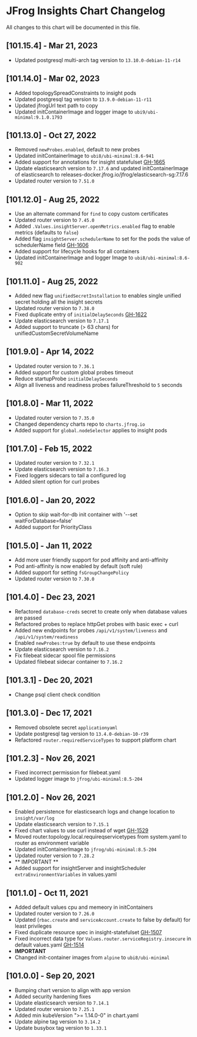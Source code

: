 # JFrog Insights Chart Changelog
All changes to this chart will be documented in this file.

## [101.15.4] - Mar 21, 2023
* Updated postgresql multi-arch tag version to `13.10.0-debian-11-r14`

## [101.14.0] - Mar 02, 2023
* Added topologySpreadConstraints to insight pods
* Updated postgresql tag version to `13.9.0-debian-11-r11`
* Updated jfrogUrl text path to copy
* Updated initContainerImage and logger image to `ubi9/ubi-minimal:9.1.0.1793`

## [101.13.0] - Oct 27, 2022
* Removed `newProbes.enabled`, default to new probes
* Updated initContainerImage to `ubi8/ubi-minimal:8.6-941`
* Added support for annotations for insight statefulset [GH-1665](https://github.com/jfrog/charts/pull/1665)
* Update elasticsearch version to `7.17.6` and updated initContainerImage of elasticsearch to releases-docker.jfrog.io/jfrog/elasticsearch-sg:7.17.6
* Updated router version to `7.51.0`

## [101.12.0] - Aug 25, 2022
* Use an alternate command for `find` to copy custom certificates
* Updated router version to `7.45.0`
* Added `.Values.insightServer.openMetrics.enabled` flag to enable metrics (defaults to `false`)
* Added flag `insightServer.schedulerName` to set for the pods the value of schedulerName field [GH-1606](https://github.com/jfrog/charts/issues/1606)
* Added support for lifecycle hooks for all containers
* Updated initContainerImage and logger Image to `ubi8/ubi-minimal:8.6-902`

## [101.11.0] - Aug 25, 2022
* Added new flag `unifiedSecretInstallation` to enables single unified secret holding all the insight secrets
* Updated router version to `7.38.0`
* Fixed duplicate entry of `initialDelaySeconds` [GH-1622](https://github.com/jfrog/charts/issues/1622)
* Update elasticsearch version to `7.17.1`
* Added support to truncate (> 63 chars) for unifiedCustomSecretVolumeName

## [101.9.0] - Apr 14, 2022
* Updated router version to `7.36.1`
* Added support for custom global probes timeout
* Reduce startupProbe `initialDelaySeconds`
* Align all liveness and readiness probes failureThreshold to `5` seconds

## [101.8.0] - Mar 11, 2022
* Updated router version to `7.35.0`
* Changed dependency charts repo to `charts.jfrog.io`
* Added support for `global.nodeSelector` applies to insight pods

## [101.7.0] - Feb 15, 2022
* Updated router version to `7.32.1`
* Update elasticsearch version to `7.16.3`
* Fixed loggers sidecars to tail a configured log
* Added silent option for curl probes

## [101.6.0] - Jan 20, 2022
* Option to skip wait-for-db init container with '--set waitForDatabase=false'
* Added support for PriorityClass

## [101.5.0] - Jan 11, 2022
* Add more user friendly support for pod affinity and anti-affinity
* Pod anti-affinity is now enabled by default (soft rule)
* Added support for setting `fsGroupChangePolicy`
* Updated router version to `7.30.0`

## [101.4.0] - Dec 23, 2021
* Refactored `database-creds` secret to create only when database values are passed
* Refactored probes to replace httpGet probes with basic exec + curl
* Added new endpoints for probes `/api/v1/system/liveness` and `/api/v1/system/readiness`
* Enabled `newProbes:true` by default to use these endpoints
* Update elasticsearch version to `7.16.2`
* Fix filebeat sidecar spool file permissions
* Updated filebeat sidecar container to `7.16.2`

## [101.3.1] - Dec 20, 2021
* Change psql client check condition

## [101.3.0] - Dec 17, 2021
* Removed obsolete secret `applicationyaml`
* Update postgresql tag version to `13.4.0-debian-10-r39`
* Refactored `router.requiredServiceTypes` to support platform chart

## [101.2.3] - Nov 26, 2021
* Fixed incorrect permission for filebeat.yaml
* Updated logger image to `jfrog/ubi-minimal:8.5-204`

## [101.2.0] - Nov 26, 2021
* Enabled persistence for elasticsearch logs and change location to `insight/var/log`
* Update elasticsearch version to `7.15.1`
* Fixed chart values to use curl instead of wget [GH-1529](https://github.com/jfrog/charts/issues/1529)
* Moved router.topology.local.requireqservicetypes from system.yaml to router as environment variable
* Updated initContainerImage to `jfrog/ubi-minimal:8.5-204`
* Updated router version to `7.28.2`
* ** IMPORTANT **
* Added support for insightServer and insightScheduler `extraEnvironmentVariables` in values.yaml

## [101.1.0] - Oct 11, 2021
* Added default values cpu and memeory in initContainers
* Updated router version to `7.26.0`
* Updated (`rbac.create` and `serviceAccount.create` to false by default) for least privileges
* Fixed duplicate resource spec in insight-statefulset [GH-1507](https://github.com/jfrog/charts/issues/1507)
* Fixed incorrect data type for `Values.router.serviceRegistry.insecure` in default values.yaml [GH-1514](https://github.com/jfrog/charts/pull/1514/files)
* **IMPORTANT**
* Changed init-container images from `alpine` to `ubi8/ubi-minimal`

## [101.0.0] - Sep 20, 2021
* Bumping chart version to align with app version
* Added security hardening fixes
* Update elasticsearch version to `7.14.1`
* Updated router version to `7.25.1`
* Added min kubeVersion ">= 1.14.0-0" in chart.yaml
* Update alpine tag version to `3.14.2`
* Update busybox tag version to `1.33.1`